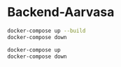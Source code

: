 # Backend-Aarvasa
```bash
docker-compose up --build
docker-compose down

docker-compose up
docker-compose down
```
